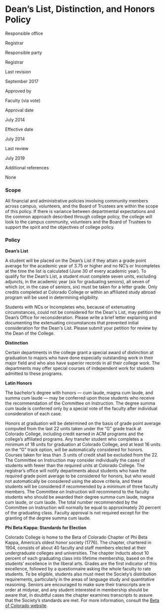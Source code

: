 Dean’s List, Distinction, and Honors Policy
===========================================

Responsible office

Registrar

Responsible party

Registrar

Last revision

September 2017

Approved by

Faculty (via vote)

Approval date

July 2014

Effective date

July 2014

Last review

July 2019

Additional references

None

### Scope

All financial and administrative policies involving community members across campus, volunteers, and the Board of Trustees are within the scope of this policy. If there is variance between departmental expectations and the common approach described through college policy, the college will look to the campus community, volunteers and the Board of Trustees to support the spirit and the objectives of college policy.

### Policy

**Dean’s List**

A student will be placed on the Dean’s List if they attain a grade point average for the academic year of 3.75 or higher and no NC’s or Incompletes at the time the list is calculated (June 30 of every academic year). To qualify for the Dean’s List, a student must complete seven units, excluding adjuncts, in the academic year (six for graduating seniors), all seven of which (or, in the case of seniors, six) must be taken for a letter grade. Only credits completed at Colorado College or within an affiliated study abroad program will be used in determining eligibility.

Students with NCs or Incompletes who, because of extenuating circumstances, could not be considered for the Dean's List, may petition the Dean’s Office for reconsideration. Please write a brief letter explaining and documenting the extenuating circumstances that prevented initial consideration for the Dean's List. Please submit your petition for review by the Dean of the College.

**Distinction**

Certain departments in the college grant a special award of distinction at graduation to majors who have done especially outstanding work in their major field and who also have superior records in all their college work. The departments may offer special courses of independent work for students admitted to these programs.

**Latin Honors**

The bachelor’s degree with honors — cum laude, magna cum laude, and summa cum laude — may be conferred upon those students who receive the recommendation of the Committee on Instruction. The degree summa cum laude is conferred only by a special vote of the faculty after individual consideration of each case.

Honors at graduation will be determined on the basis of grade point average computed from the last 22 units taken under the “G” grade track at Colorado College, including credit earned in ACM programs and the college’s affiliated programs. Any transfer student who completes a minimum of 18 units for graduation at Colorado College, and at least 16 units on the “G” track option, will be automatically considered for honors. Courses taken for less than .5 units of credit shall be excluded from the 22. The Committee on Instruction may consider individually the cases of students with fewer than the required units at Colorado College. The registrar’s office will notify departments about students who have the required grade point average to be considered for honors, but who would not automatically be considered using the above criteria, and these students will be considered if recommended by a minimum of three faculty members. The Committee on Instruction will recommend to the faculty students who should be awarded their degree summa cum laude, magna cum laude, or cum laude. The total number recommended by the Committee on Instruction will normally be equal to approximately 20 percent of the graduating class. Faculty approval is not required except for the granting of the degree summa cum laude.

**Phi Beta Kappa: Standards for Election**

Colorado College is home to the Beta of Colorado Chapter of Phi Beta Kappa, America’s oldest honor society (1776). The chapter, chartered in 1904, consists of about 40 faculty and staff members elected at their undergraduate colleges and universities. The chapter inducts about 10 percent of each graduating class into lifetime membership, based on the students’ excellence in the liberal arts. Grades are the first indicator of this excellence, followed by a questionnaire asking the whole faculty to rate students. To be eligible, students also must meet the Society’s distribution requirements, particularly in the areas of language study and quantitative reasoning. Seniors are encouraged to make sure their transcripts are in order at midyear, and any student interested in membership should be aware that, in doubtful cases the chapter examines transcripts to assure that the Society’s standards are met. For more information, consult the [Beta of Colorado website](https://www.coloradocollege.edu/other/pbk/?).